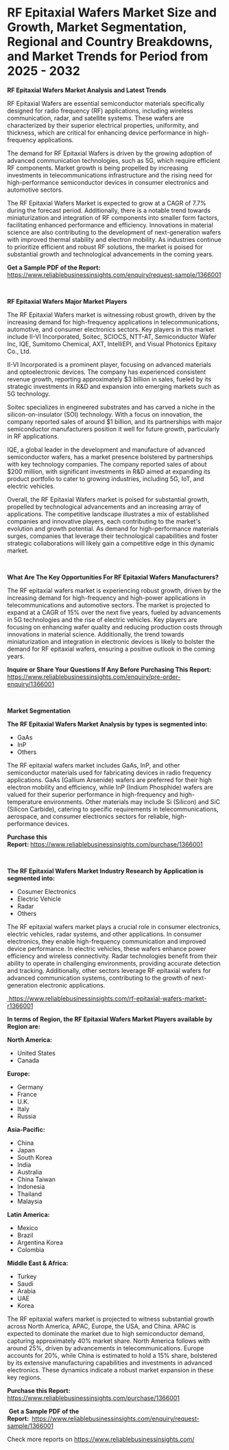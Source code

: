 <p><h1>RF Epitaxial Wafers Market Size and Growth, Market Segmentation, Regional and Country Breakdowns, and Market Trends for Period from 2025 -  2032</h1></p><p><strong>RF Epitaxial Wafers Market Analysis and Latest Trends</strong></p>
<p><p>RF Epitaxial Wafers are essential semiconductor materials specifically designed for radio frequency (RF) applications, including wireless communication, radar, and satellite systems. These wafers are characterized by their superior electrical properties, uniformity, and thickness, which are critical for enhancing device performance in high-frequency applications. </p><p>The demand for RF Epitaxial Wafers is driven by the growing adoption of advanced communication technologies, such as 5G, which require efficient RF components. Market growth is being propelled by increasing investments in telecommunications infrastructure and the rising need for high-performance semiconductor devices in consumer electronics and automotive sectors.</p><p>The RF Epitaxial Wafers Market is expected to grow at a CAGR of 7.7% during the forecast period. Additionally, there is a notable trend towards miniaturization and integration of RF components into smaller form factors, facilitating enhanced performance and efficiency. Innovations in material science are also contributing to the development of next-generation wafers with improved thermal stability and electron mobility. As industries continue to prioritize efficient and robust RF solutions, the market is poised for substantial growth and technological advancements in the coming years.</p></p>
<p><strong>Get a Sample PDF of the Report:&nbsp;</strong> <a href="https://www.reliablebusinessinsights.com/enquiry/request-sample/1366001?utm_campaign=2797&utm_medium=2&utm_source=Github&utm_content=ia&utm_term=22032025&utm_id=rf-epitaxial-wafers">https://www.reliablebusinessinsights.com/enquiry/request-sample/1366001</a></p>
<p>&nbsp;</p>
<p><strong>RF Epitaxial Wafers Major Market Players</strong></p>
<p><p>The RF Epitaxial Wafers market is witnessing robust growth, driven by the increasing demand for high-frequency applications in telecommunications, automotive, and consumer electronics sectors. Key players in this market include II-VI Incorporated, Soitec, SCIOCS, NTT-AT, Semiconductor Wafer Inc, IQE, Sumitomo Chemical, AXT, IntelliEPI, and Visual Photonics Epitaxy Co., Ltd.</p><p>II-VI Incorporated is a prominent player, focusing on advanced materials and optoelectronic devices. The company has experienced consistent revenue growth, reporting approximately $3 billion in sales, fueled by its strategic investments in R&D and expansion into emerging markets such as 5G technology.</p><p>Soitec specializes in engineered substrates and has carved a niche in the silicon-on-insulator (SOI) technology. With a focus on innovation, the company reported sales of around $1 billion, and its partnerships with major semiconductor manufacturers position it well for future growth, particularly in RF applications.</p><p>IQE, a global leader in the development and manufacture of advanced semiconductor wafers, has a market presence bolstered by partnerships with key technology companies. The company reported sales of about $200 million, with significant investments in R&D aimed at expanding its product portfolio to cater to growing industries, including 5G, IoT, and electric vehicles.</p><p>Overall, the RF Epitaxial Wafers market is poised for substantial growth, propelled by technological advancements and an increasing array of applications. The competitive landscape illustrates a mix of established companies and innovative players, each contributing to the market's evolution and growth potential. As demand for high-performance materials surges, companies that leverage their technological capabilities and foster strategic collaborations will likely gain a competitive edge in this dynamic market.</p></p>
<p>&nbsp;</p>
<p><strong>What Are The Key Opportunities For RF Epitaxial Wafers Manufacturers?</strong></p>
<p><p>The RF epitaxial wafers market is experiencing robust growth, driven by the increasing demand for high-frequency and high-power applications in telecommunications and automotive sectors. The market is projected to expand at a CAGR of 15% over the next five years, fueled by advancements in 5G technologies and the rise of electric vehicles. Key players are focusing on enhancing wafer quality and reducing production costs through innovations in material science. Additionally, the trend towards miniaturization and integration in electronic devices is likely to bolster the demand for RF epitaxial wafers, ensuring a positive outlook in the coming years.</p></p>
<p><strong>Inquire or Share Your Questions If Any Before Purchasing This Report:</strong> <a href="https://www.reliablebusinessinsights.com/enquiry/pre-order-enquiry/1366001?utm_campaign=2797&utm_medium=2&utm_source=Github&utm_content=ia&utm_term=22032025&utm_id=rf-epitaxial-wafers">https://www.reliablebusinessinsights.com/enquiry/pre-order-enquiry/1366001</a></p>
<p>&nbsp;</p>
<p><strong>Market Segmentation</strong></p>
<p><strong>The RF Epitaxial Wafers Market Analysis by types is segmented into:</strong></p>
<p><ul><li>GaAs</li><li>InP</li><li>Others</li></ul></p>
<p><p>The RF epitaxial wafers market includes GaAs, InP, and other semiconductor materials used for fabricating devices in radio frequency applications. GaAs (Gallium Arsenide) wafers are preferred for their high electron mobility and efficiency, while InP (Indium Phosphide) wafers are valued for their superior performance in high-frequency and high-temperature environments. Other materials may include Si (Silicon) and SiC (Silicon Carbide), catering to specific requirements in telecommunications, aerospace, and consumer electronics sectors for reliable, high-performance devices.</p></p>
<p><strong>Purchase this Report:&nbsp;</strong><a href="https://www.reliablebusinessinsights.com/purchase/1366001?utm_campaign=2797&utm_medium=2&utm_source=Github&utm_content=ia&utm_term=22032025&utm_id=rf-epitaxial-wafers">https://www.reliablebusinessinsights.com/purchase/1366001</a></p>
<p>&nbsp;</p>
<p><strong>The RF Epitaxial Wafers Market Industry Research by Application is segmented into:</strong></p>
<p><ul><li>Cosumer Electronics</li><li>Electric Vehicle</li><li>Radar</li><li>Others</li></ul></p>
<p><p>The RF epitaxial wafers market plays a crucial role in consumer electronics, electric vehicles, radar systems, and other applications. In consumer electronics, they enable high-frequency communication and improved device performance. In electric vehicles, these wafers enhance power efficiency and wireless connectivity. Radar technologies benefit from their ability to operate in challenging environments, providing accurate detection and tracking. Additionally, other sectors leverage RF epitaxial wafers for advanced communication systems, contributing to the growth of next-generation electronic applications.</p></p>
<p><a href="https://www.reliablebusinessinsights.com/rf-epitaxial-wafers-market-r1366001?utm_campaign=2797&utm_medium=2&utm_source=Github&utm_content=ia&utm_term=22032025&utm_id=rf-epitaxial-wafers">&nbsp;https://www.reliablebusinessinsights.com/rf-epitaxial-wafers-market-r1366001</a></p>
<p><strong>In terms of Region, the RF Epitaxial Wafers Market Players available by Region are:</strong></p>
<p>
    <p> <strong> North America: </strong>
        <ul>
            <li>United States</li>
            <li>Canada</li>
        </ul>
        </p> 
    <p> <strong> Europe: </strong>
        <ul>
            <li>Germany</li>
            <li>France</li>
            <li>U.K.</li>
            <li>Italy</li>
            <li>Russia</li>
        </ul>
        </p> 
    <p> <strong> Asia-Pacific: </strong>
        <ul>
            <li>China</li>
            <li>Japan</li>
            <li>South Korea</li>
            <li>India</li>
            <li>Australia</li>
            <li>China Taiwan</li>
            <li>Indonesia</li>
            <li>Thailand</li>
            <li>Malaysia</li>
        </ul>
        </p> 
    <p> <strong> Latin America: </strong>
        <ul>
            <li>Mexico</li>
            <li>Brazil</li>
            <li>Argentina Korea</li>
            <li>Colombia</li>
        </ul>
        </p> 
    <p> <strong> Middle East & Africa: </strong>
        <ul>
            <li>Turkey</li>
            <li>Saudi</li>
            <li>Arabia</li>
            <li>UAE</li>
            <li>Korea</li>
        </ul>
    </p>
    </p>
<p><p>The RF epitaxial wafers market is projected to witness substantial growth across North America, APAC, Europe, the USA, and China. APAC is expected to dominate the market due to high semiconductor demand, capturing approximately 40% market share. North America follows with around 25%, driven by advancements in telecommunications. Europe accounts for 20%, while China is estimated to hold a 15% share, bolstered by its extensive manufacturing capabilities and investments in advanced electronics. These dynamics indicate a robust market expansion in these key regions.</p></p>
<p><strong>Purchase this Report: </strong><a href="https://www.reliablebusinessinsights.com/purchase/1366001?utm_campaign=2797&utm_medium=2&utm_source=Github&utm_content=ia&utm_term=22032025&utm_id=rf-epitaxial-wafers">https://www.reliablebusinessinsights.com/purchase/1366001</a></p>
<p>&nbsp;<strong>Get a Sample PDF of the Report:&nbsp;&nbsp;</strong><a href="https://www.reliablebusinessinsights.com/enquiry/request-sample/1366001?utm_campaign=2797&utm_medium=2&utm_source=Github&utm_content=ia&utm_term=22032025&utm_id=rf-epitaxial-wafers">https://www.reliablebusinessinsights.com/enquiry/request-sample/1366001</a></p>
<p><strong></strong></p>
<p>Check more reports on <a href="https://www.reliablebusinessinsights.com/?utm_campaign=2797&utm_medium=2&utm_source=Github&utm_content=ia&utm_term=22032025&utm_id=rf-epitaxial-wafers">https://www.reliablebusinessinsights.com/</a></p>